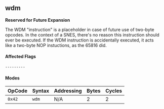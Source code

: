 
## wdm

**Reserved for Future Expansion**

The WDM "instruction" is a placeholder in case of future use of two-byte opcodes. In the context of a SNES, there's no reason this instruction should ever be executed. If the WDM instruction is accidentally executed, it acts like a two-byte NOP instuctions, as the 65816 did.

#### Affected Flags

```
---------
```

#### Modes

| OpCode | Syntax | Addressing | Bytes | Cycles |
|--------|--------|------------|-------|--------|
| `0x42` | `wdm`  | N/A        | 2     | 2      |
